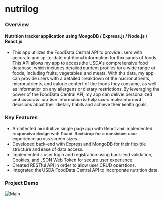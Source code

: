 # nutrilog
### Overview 
#### Nutrition tracker application using MongoDB / Express.js / Node.js / React.js

* This app utilizes the FoodData Central API to provide users with accurate and up-to-date nutritional information for thousands of foods. This API allows my app to access the USDA's comprehensive food database, which includes detailed nutrient profiles for a wide range of foods, including fruits, vegetables, and meats. With this data, my app can provide users with a detailed breakdown of the macronutrients, micronutrients, and calorie content of the foods they consume, as well as information on any allergens or dietary restrictions. By leveraging the power of the FoodData Central API, my app can deliver personalized and accurate nutrition information to help users make informed decisions about their dietary habits and achieve their health goals.

### Key Features
* Architected an intuitive single page app with React and implemented responsive design with React-Bootstrap for a consistent user experience across screen sizes.
* Developed back-end with Express and MongoDB for their flexible structure and ease of data access.
* Implemented a user login and registration using back-end validation, Cookies, and JSON Web Token for secure user experience.
* Created RESTful API in order to allow user CRUD operations.
* Integrated the USDA FoodData Central API to incorporate nutrition data.

### Project Demo
![Main](file:///Users/jaimequezada/Downloads/Screen_Recording_2023-03-30_at_3_19_08_PM_AdobeExpress.gif)
